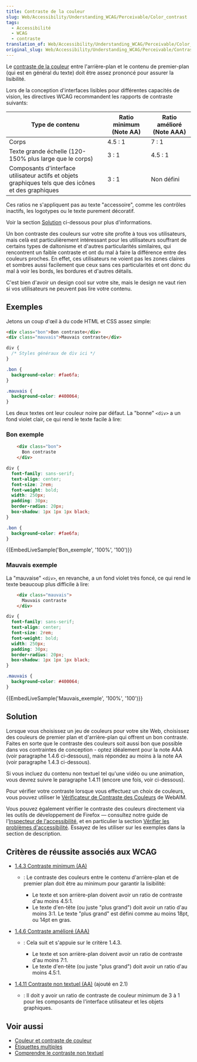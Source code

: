 ```yaml
---
title: Contraste de la couleur
slug: Web/Accessibility/Understanding_WCAG/Perceivable/Color_contrast
tags:
  - Accessibilité
  - WCAG
  - contraste
translation_of: Web/Accessibility/Understanding_WCAG/Perceivable/Color_contrast
original_slug: Web/Accessibility/Understanding_WCAG/Perceivable/Contraste_de_la_couleur
---
```

Le [contraste de la couleur](https://www.w3.org/TR/WCAG21/#dfn-contrast-ratio) entre l'arrière-plan et le contenu de premier-plan (qui est en général du texte) doit être assez prononcé pour assurer la lisibilité.

Lors de la conception d'interfaces lisibles pour différentes capacités de vision, les directives WCAG recommandent les rapports de contraste suivants:

| Type de contenu                                                                                      | Ratio minimum (Note AA) | Ratio amélioré (Note AAA) |
| ---------------------------------------------------------------------------------------------------- | ----------------------- | ------------------------- |
| Corps                                                                                                | 4.5 : 1                 | 7 : 1                     |
| Texte grande échelle (120-150% plus large que le corps)                                              | 3 : 1                   | 4.5 : 1                   |
| Composants d'interface utilisateur actifs et objets graphiques tels que des icônes et des graphiques | 3 : 1                   | Non défini                |

Ces ratios ne s'appliquent pas au texte "accessoire", comme les contrôles inactifs, les logotypes ou le texte purement décoratif.

Voir la section [Solution](#solution) ci-dessous pour plus d'informations.

Un bon contraste des couleurs sur votre site profite à tous vos utilisateurs, mais celà est particulièrement intéressant pour les utilisateurs souffrant de certains types de daltonisme et d'autres particularités similaires, qui rencontrent un faible contraste et ont du mal à faire la différence entre des couleurs proches. En effet, ces utilisateurs ne voient pas les zones claires et sombres aussi facilement que ceux sans ces particularités et ont donc du mal à voir les bords, les bordures et d'autres détails.

C'est bien d'avoir un design cool sur votre site, mais le design ne vaut rien si vos utilisateurs ne peuvent pas lire votre contenu.

## Exemples

Jetons un coup d'œil à du code HTML et CSS assez simple:

```html
<div class="bon">Bon contraste</div>
<div class="mauvais">Mauvais contraste</div>
```

```css
div {
  /* Styles généraux de div ici */
}

.bon {
  background-color: #fae6fa;
}

.mauvais {
  background-color: #400064;
}
```

Les deux textes ont leur couleur noire par défaut. La "bonne" `<div>` a un fond violet clair, ce qui rend le texte facile à lire:

### Bon exemple

```html
    <div class="bon">
      Bon contraste
    </div>
```

```css
div {
  font-family: sans-serif;
  text-align: center;
  font-size: 2rem;
  font-weight: bold;
  width: 250px;
  padding: 30px;
  border-radius: 20px;
  box-shadow: 1px 1px 1px black;
}

.bon {
  background-color: #fae6fa;
}
```

{{EmbedLiveSample('Bon_exemple', '100%', '100')}}

### Mauvais exemple

La "mauvaise" `<div>`, en revanche, a un fond violet très foncé, ce qui rend le texte beaucoup plus difficile à lire:

```html
    <div class="mauvais">
      Mauvais contraste
    </div>
```

```css
div {
  font-family: sans-serif;
  text-align: center;
  font-size: 2rem;
  font-weight: bold;
  width: 250px;
  padding: 30px;
  border-radius: 20px;
  box-shadow: 1px 1px 1px black;
}

.mauvais {
  background-color: #400064;
}
```

{{EmbedLiveSample('Mauvais_exemple', '100%', '100')}}

## Solution

Lorsque vous choisissez un jeu de couleurs pour votre site Web, choisissez des couleurs de premier plan et d'arrière-plan qui offrent un bon contraste. Faites en sorte que le contraste des couleurs soit aussi bon que possible dans vos contraintes de conception - optez idéalement pour la note AAA (voir paragraphe 1.4.6 ci-dessous), mais répondez au moins à la note AA (voir paragraphe 1.4.3 ci-dessous).

Si vous incluez du contenu non textuel tel qu'une vidéo ou une animation, vous devrez suivre le paragraphe 1.4.11 (encore une fois, voir ci-dessous).

Pour vérifier votre contraste lorsque vous effectuez un choix de couleurs, vous pouvez utiliser le [Vérificateur de Contraste des Couleurs](https://webaim.org/resources/contrastchecker/) de WebAIM.

Vous pouvez également vérifier le contraste des couleurs directement via les outils de développement de Firefox — consultez notre guide de l'[Inspecteur de l'accessibilité](/fr/docs/Tools/Accessibility_inspector), et en particulier la section [Vérifier les problèmes d'accessibilité](/fr/docs/Outils/Inspecteur_accessibilite#S%C3%A9lecteur_d'accessibilit%C3%A9). Essayez de les utiliser sur les exemples dans la section de description.

## Critères de réussite associés aux WCAG

- [1.4.3 Contraste minimum (AA)](https://www.w3.org/TR/WCAG21/#contrast-minimum)

  - : Le contraste des couleurs entre le contenu d'arrière-plan et de premier plan doit être au minimum pour garantir la lisibilité:

    - Le texte et son arrière-plan doivent avoir un ratio de contraste d'au moins 4.5:1.
    - Le texte d'en-tête (ou juste "plus grand") doit avoir un ratio d'au moins 3:1. Le texte "plus grand" est défini comme au moins 18pt, ou 14pt en gras.

- [1.4.6 Contraste amélioré (AAA)](https://www.w3.org/TR/WCAG21/#contrast-enhanced)

  - : Cela suit et s'appuie sur le critère 1.4.3.

    - Le texte et son arrière-plan doivent avoir un ratio de contraste d'au moins 7:1.
    - Le texte d'en-tête (ou juste "plus grand") doit avoir un ratio d'au moins 4.5:1.

- [1.4.11 Contraste non textuel (AA)](https://www.w3.org/TR/WCAG21/#non-text-contrast) (ajouté en 2.1)
  - : Il doit y avoir un ratio de contraste de couleur minimum de 3 à 1 pour les composants de l'interface utilisateur et les objets graphiques.

## Voir aussi

- [Couleur et contraste de couleur](/fr/docs/Learn/Accessibility/CSS_and_JavaScript#couleur_et_contraste_de_couleur)
- [Étiquettes multiples](/fr/docs/Web/Guide/HTML/Formulaires/Comment_structurer_un_formulaire_HTML#%C3%89tiquettes_multiples)
- [Comprendre le contraste non textuel](https://www.w3.org/WAI/WCAG21/Understanding/non-text-contrast.html)
